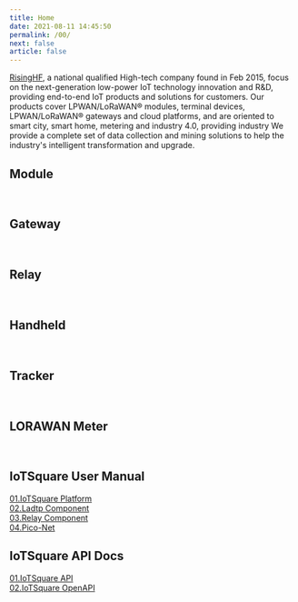 ```yaml
---
title: Home
date: 2021-08-11 14:45:50
permalink: /00/
next: false
article: false
---
```

[RisingHF](https://www.risinghf.com), a national qualified High-tech company found in Feb 2015, focus on the next-generation low-power IoT technology innovation and R&D, providing end-to-end IoT products and solutions for customers. Our products cover LPWAN/LoRaWAN® modules, terminal devices, LPWAN/LoRaWAN® gateways and cloud platforms, and are oriented to smart city, smart home, metering and industry 4.0, providing industry We provide a complete set of data collection and mining solutions to help the industry's intelligent transformation and upgrade.
## Module
<br />
<products :tags="['module']" />

## Gateway
<br />
<products :tags="['gateway']" />

## Relay
<br />
<products :tags="['relay']" />

## Handheld
<br />
<products :tags="['handheld']" />

## Tracker
<br />
<products :tags="['tracker']" />

## LORAWAN Meter
<br />
<products :tags="['smartMeter']" />

## IoTSquare User Manual
[01.IoTSquare Platform](/en/03/01/01/)
<br>
[02.Ladtp Component](/en/03/01/02/)
<br>
[03.Relay Component](/en/03/01/03/)
<br>
[04.Pico-Net](/en/03/01/04/)

## IoTSquare API Docs
[01.IoTSquare API](/en/03/02/01/)
<br>
[02.IoTSquare OpenAPI](/en/03/02/02/)
